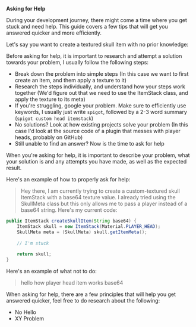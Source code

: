 **Asking for Help**

During your development journey, there might come a time where you get stuck and need help. This guide covers a few tips that will get you answered quicker and more efficiently.

Let's say you want to create a textured skull item with no prior knowledge:

Before asking for help, it is important to research and attempt a solution towards your problem, I usually follow the following steps:
- Break down the problem into simple steps (In this case we want to first create an item, and them apply a texture to it)
- Research the steps individually, and understand how your steps work together (We'd figure out that we need to use the ItemStack class, and apply the texture to its meta)
- If you're struggling, google your problem. Make sure to efficiently use keywords, I usually just write `spigot`, followed by a 2-3 word summary (`spigot custom head itemstack`)
- No solutions? Look at how existing projects solve your problem (In this case I'd look at the source code of a plugin that messes with player heads, probably on GitHub)
- Still unable to find an answer? Now is the time to ask for help

When you're asking for help, it is important to describe your problem, what your solution is and any attempts you have made, as well as the expected result.

Here's an example of how to properly ask for help:
> Hey there, I am currently trying to create a custom-textured skull ItemStack with a base64 texture value. I already tried using the SkullMeta class but this only allows me to pass a player instead of a base64 string. Here's my current code:
```java
public ItemStack createSkullItem(String base64) {
    ItemStack skull = new ItemStack(Material.PLAYER_HEAD);
    SkullMeta meta = (SkullMeta) skull.getItemMeta();
    
    // I'm stuck
    
    return skull;
}
```

Here's an example of what not to do:
> hello
> how player head item works base64

When asking for help, there are a few principles that will help you get answered quicker, feel free to do research about the following:
- No Hello
- XY Problem